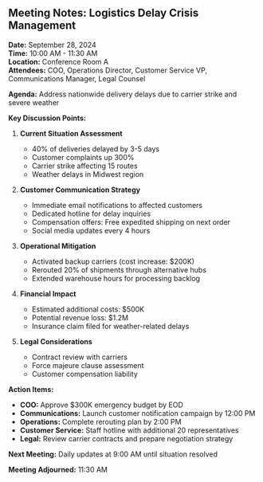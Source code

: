 ## Meeting Notes: Logistics Delay Crisis Management

**Date:** September 28, 2024  
**Time:** 10:00 AM - 11:30 AM  
**Location:** Conference Room A  
**Attendees:** COO, Operations Director, Customer Service VP, Communications Manager, Legal Counsel  

**Agenda:** Address nationwide delivery delays due to carrier strike and severe weather

**Key Discussion Points:**

1. **Current Situation Assessment**
   - 40% of deliveries delayed by 3-5 days
   - Customer complaints up 300%
   - Carrier strike affecting 15 routes
   - Weather delays in Midwest region

2. **Customer Communication Strategy**
   - Immediate email notifications to affected customers
   - Dedicated hotline for delay inquiries
   - Compensation offers: Free expedited shipping on next order
   - Social media updates every 4 hours

3. **Operational Mitigation**
   - Activated backup carriers (cost increase: $200K)
   - Rerouted 20% of shipments through alternative hubs
   - Extended warehouse hours for processing backlog

4. **Financial Impact**
   - Estimated additional costs: $500K
   - Potential revenue loss: $1.2M
   - Insurance claim filed for weather-related delays

5. **Legal Considerations**
   - Contract review with carriers
   - Force majeure clause assessment
   - Customer compensation liability

**Action Items:**

- **COO:** Approve $300K emergency budget by EOD
- **Communications:** Launch customer notification campaign by 12:00 PM
- **Operations:** Complete rerouting plan by 2:00 PM
- **Customer Service:** Staff hotline with additional 20 representatives
- **Legal:** Review carrier contracts and prepare negotiation strategy

**Next Meeting:** Daily updates at 9:00 AM until situation resolved

**Meeting Adjourned:** 11:30 AM